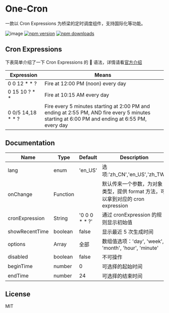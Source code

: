 # One-Cron

一款以 Cron Expressions 为桥梁的定时调度组件，支持国际化等功能。

![image](https://travis-ci.com/nefe/one-cron.svg?branch=master)
[![npm version](https://badge.fury.io/js/one-cron.png)](https://badge.fury.io/js/one-cron)
[![npm downloads](https://img.shields.io/npm/dt/one-cron.svg?style=flat-square)](https://www.npmjs.com/package/one-cron)

## Cron Expressions

下表简单介绍了一下 Cron Expressions 的  语法，详情请看[官方介绍](https://docs.oracle.com/cd/E12058_01/doc/doc.1014/e12030/cron_expressions.htm)

| Expression          | Means                                                                                                                                         |
| ------------------- | --------------------------------------------------------------------------------------------------------------------------------------------- |
| 0 0 12 \* \* ?      | Fire at 12:00 PM (noon) every day                                                                                                             |
| 0 15 10 ? \* \*     | Fire at 10:15 AM every day                                                                                                                    |
| 0 0/5 14,18 \* \* ? | Fire every 5 minutes starting at 2:00 PM and ending at 2:55 PM, AND fire every 5 minutes starting at 6:00 PM and ending at 6:55 PM, every day |

## Documentation

| Name           | Type     | Default         | Description                                                                    |
| -------------- | -------- | --------------- | ------------------------------------------------------------------------------ |
| lang           | enum     | 'en_US'         | 选项:'zh_CN','en_US','zh_TW'                                                   |
| onChange       | Function |                 | 默认传来一个参数，为对象类型，提供 format 方法，可以拿到对应的 cron expression |
| cronExpression | String   | '0 0 0 \* \* ?' | 通过 cronExpression 的规则显示初始值                                           |
| showRecentTime | boolean  | false           | 显示最近 5 次生成时间                                                          |
| options        | Array    | 全部            | 数组值选项：'day', 'week', 'month', 'hour', 'minute'                           |
| disabled       | boolean  | false           | 不可操作                                                                       |
| beginTime      | number   | 0               | 可选择的起始时间                                                               |
| endTime        | number   | 24              | 可选择的结束时间                                                               |

## License

MIT
